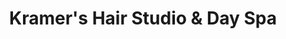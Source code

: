 ---
title: "Kramer's Hair Studio & Day Spa"
url: /regina/kramers-hair-studio-and-day-spa/
shop: hairdresser
---